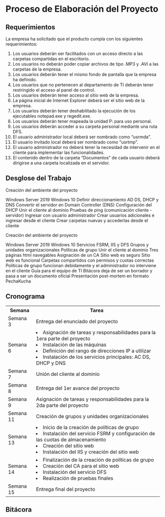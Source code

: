 # Proceso de Elaboración del Proyecto

## Requerimientos

La empresa ha solicitado que el producto cumpla con los siguientes requerimientos:

1. Los usuarios deberán ser facilitados con un acceso directo a las carpetas compartidas en el escritorio.
2. Los usuarios no deberán poder copiar archivos de tipo .MP3 y .AVI a las carpetas de la empresa.
3. Los usuarios deberán tener el mismo fondo de pantalla que la empresa ha definido.
4. Los usuarios que no pertenecen al departamento de TI deberán tener restringido el acceso al panel de control.
5. Los usuarios deberán tener acceso al sitio web de la empresa.
6. La página inicial de Internet Explorer deberá ser el sitio web de la empresa.
7. Los usuarios deberán tener deshabilitado la ejecución de los ejecutables notepad.exe y regedit.exe.
8. Los usuarios deberán tener mapeada la unidad P: para uso personal.
9. Los usuarios deberán acceder a su carpeta personal mediante una ruta DFS.
10. El usuario administrador local deberá ser nombrado como “usrmda”.
11. El usuario invitado local deberá ser nombrado como “usrtmp”.
12. El usuario administrador no deberá tener la necesidad de intervenir en el cliente para implementar las funcionalidades.
13. El contenido dentro de la carpeta “Documentos” de cada usuario deberá dirigirse a una carpeta localizada en el servidor.

## Desglose del Trabajo

<procedure title="Primera parte" collapsible="true">
  <procedure title="Arquitectura">
    <p>Creación del ambiente del proyecto</p>
    <step>Windows Server 2019</step>
    <step>Windows 10</step>
  </procedure>
  <procedure title="Configuraciones en el servidor">
    <step>Definir direccionamiento</step>
    <step>AD DS, DHCP y DNS</step>
    <step>Convertir el servidor en Domain Controller (DNS)</step>
    <step>Configuración del DHCP</step>
    <step>Unir el cliente al dominio</step>
  </procedure>
  <procedure title="Pruebas de funcionalidad">
    <step>Pruebas de ping (comunicación cliente - servidor)</step>
    <step>Ingresar con usuario administrador</step>
    <step>Crear usuarios adicionales e ingresar desde el cliente</step>
    <step>Crear carpetas nuevas y accederlas desde el cliente</step>
  </procedure>
</procedure>

<procedure title="Segunda parte" collapsible="true">
  <procedure title="Arquitectura">
    <p>Creación del ambiente del proyecto</p>
    <step>Windows Server 2019</step>
    <step>Windows 10</step>
  </procedure>
  <procedure title="Configuraciones en el servidor">
    <step>Servicios FSRM, IIS y DFS</step>
    <step>Grupos y unidades organizacionales</step>
    <step>Políticas de grupo</step>
    <step>Unir el cliente al dominio</step>
  </procedure>
  <procedure title="Creación del sitio web">
    <step>Tres páginas html navegables</step>
    <step>Asignación de un CA</step>
  </procedure>
  <procedure title="Pruebas de funcionalidad">
    <step>Sitio web es seguro</step>
    <step>Sitio web es funcional</step>
    <step>Carpetas compartidos con permisos y cuotas correctas</step>
    <step>Políticas de grupo funcionan debidamente y el administrador no interviene en el cliente</step>
  </procedure>
  <procedure title="Documentación">
    <step>Guía para el equipo de TI</step>
    <step>Bitácora deja de ser un borrador y pasa a ser un documento oficial</step>
    <step>Presentación post-mortem en formato PechaKucha</step>
  </procedure>
</procedure>

## Cronograma

<table width="100%">
  <tr>
    <th>Semana</th>
    <th>Tarea</th>
  </tr>
  <tr>
    <td>Semana 3</td>
    <td>Entrega del enunciado del proyecto</td>
  </tr>
  <tr>
    <td>Semana 6</td>
    <td>
      <list type="bullet">
        <li>Asignación de tareas y responsabilidades para la 1era parte del proyecto</li>
        <li>Instalación de las máquinas</li>
        <li>Definición del rango de direcciones IP a utilizar</li>
        <li>Instalación de los servicios principales: AC DS, DHCP y DNS</li>
    </list>
    </td>
  </tr>
  <tr>
    <td>Semana 7</td>
    <td>Unión del cliente al dominio</td>
  </tr>
  <tr>
    <td>Semana 8</td>
    <td>Entrega del 1er avance del proyecto</td>
  </tr>
  <tr>
    <td>Semana 9</td>
    <td>Asignación de tareas y responsabilidades para la 2da parte del proyecto</td>
  </tr>
  <tr>
    <td>Semana 11</td>
    <td>Creación de grupos y unidades organizacionales</td>
  </tr>
  <tr>
    <td>Semana 13</td>
    <td>
      <list type="bullet">
        <li>Inicio de la creación de políticas de grupo</li>
        <li>Instalación del servicio FSRM y configuración de las cuotas de almacenamiento</li>
        <li>Creación del sitio web</li>
        <li>Instalación del IIS y creación del sitio web</li>
    </list>
</td>
  </tr>
  <tr>
    <td>Semana 14</td>
    <td>
      <list type="bullet">
        <li>Finalización de la creación de políticas de grupo</li>
        <li>Creación del CA para el sitio web</li>
        <li>Instalación del servicio DFS</li>
        <li>Realización de pruebas finales</li>
    </list>
</td>
  </tr>
  <tr>
    <td>Semana 15</td>
    <td>Entrega final del proyecto</td>
  </tr>
</table>

## Bitácora